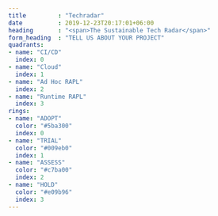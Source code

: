 ```yaml
---
title         : "Techradar"
date          : 2019-12-23T20:17:01+06:00
heading       : "<span>The Sustainable Tech Radar</span>"
form_heading  : "TELL US ABOUT YOUR PROJECT"
quadrants:
- name: "CI/CD"
  index: 0
- name: "Cloud"
  index: 1
- name: "Ad Hoc RAPL"
  index: 2
- name: "Runtime RAPL"
  index: 3
rings:
- name: "ADOPT"
  color: "#5ba300"
  index: 0
- name: "TRIAL"
  color: "#009eb0"
  index: 1
- name: "ASSESS"
  color: "#c7ba00"
  index: 2
- name: "HOLD"
  color: "#e09b96"
  index: 3
---
```


